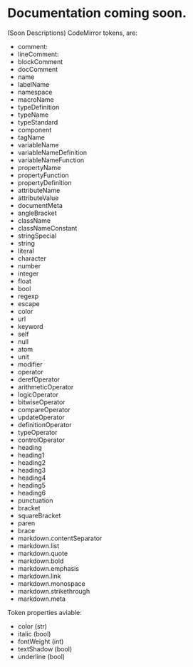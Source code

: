 # Documentation coming soon.

(Soon Descriptions)
CodeMirror tokens, are:
- comment: 
- lineComment:
- blockComment
- docComment
- name
- labelName
- namespace
- macroName
- typeDefinition
- typeName
- typeStandard
- component
- tagName
- variableName
- variableNameDefinition
- variableNameFunction
- propertyName
- propertyFunction
- propertyDefinition
- attributeName
- attributeValue
- documentMeta
- angleBracket
- className
- classNameConstant
- stringSpecial
- string
- literal
- character
- number
- integer
- float
- bool
- regexp
- escape
- color
- url
- keyword
- self
- null
- atom
- unit
- modifier
- operator
- derefOperator
- arithmeticOperator
- logicOperator
- bitwiseOperator
- compareOperator
- updateOperator
- definitionOperator
- typeOperator
- controlOperator
- heading
- heading1
- heading2
- heading3
- heading4
- heading5
- heading6
- punctuation
- bracket
- squareBracket
- paren
- brace
- markdown.contentSeparator
- markdown.list
- markdown.quote
- markdown.bold
- markdown.emphasis
- markdown.link
- markdown.monospace
- markdown.strikethrough
- markdown.meta

Token properties aviable:
- color (str)
- italic (bool)
- fontWeight (int)
- textShadow (bool)
- underline (bool)